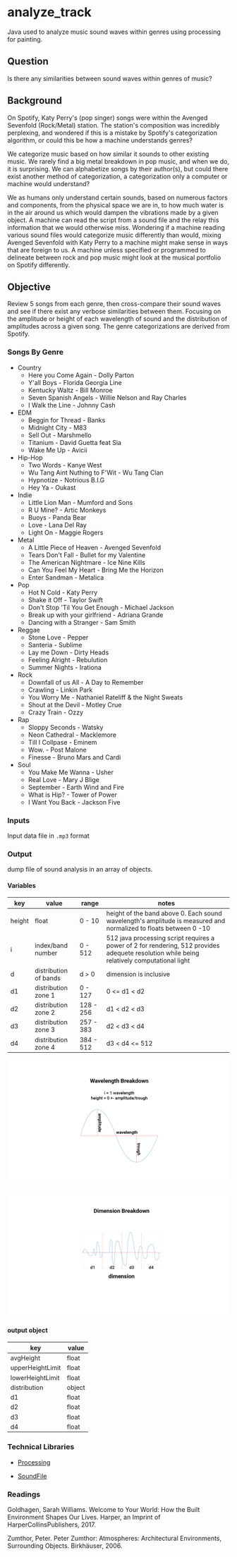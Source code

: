 # analyze_track

Java used to analyze music sound waves within genres using processing for painting.

## Question

Is there any similarities between sound waves within genres of music?

## Background

On Spotify, Katy Perry's (pop singer) songs were within the Avenged Sevenfold (Rock/Metal) station. The station's composition was incredibly perplexing, and wondered if this is a mistake by Spotify's categorization algorithm, or could this be how a machine understands genres?

We categorize music based on how similar it sounds to other existing music. We rarely find a big metal breakdown in pop music, and when we do, it is surprising. We can alphabetize songs by their author(s), but could there exist another method of categorization, a categorization only a computer or machine would understand?

We as humans only understand certain sounds, based on numerous factors and components, from the physical space we are in, to how much water is in the air around us which would dampen the vibrations made by a given object. A machine can read the script from a sound file and the relay this information that we would otherwise miss. Wondering if a machine reading various sound files would categorize music differently than would, mixing Avenged Sevenfold with Katy Perry to a machine might make sense in ways that are foreign to us. A machine unless specified or programmed to delineate between rock and pop music might look at the musical portfolio on Spotify differently.

## Objective

Review 5 songs from each genre, then cross-compare their sound waves and see if there exist any verbose similarities between them. Focusing on the amplitude or height of each wavelength of sound and the distribution of amplitudes across a given song. The genre categorizations are derived from Spotify.

### Songs By Genre

* Country
    * Here you Come Again - Dolly Parton
    * Y'all Boys - Florida Georgia Line
    * Kentucky Waltz - Bill Monroe
    * Seven Spanish Angels - Willie Nelson and Ray Charles
    * I Walk the Line - Johnny Cash
* EDM
    * Beggin for Thread - Banks
    * Midnight City - M83
    * Sell Out - Marshmello
    * Titanium - David Guetta feat Sia
    * Wake Me Up - Avicii
* Hip-Hop
    * Two Words - Kanye West
    * Wu Tang Aint Nuthing to F'Wit - Wu Tang Clan
    * Hypnotize - Notrious B.I.G
    * Hey Ya - Oukast
* Indie
    * Little Lion Man - Mumford and Sons
    * R U Mine? - Artic Monkeys
    * Buoys - Panda Bear
    * Love - Lana Del Ray
    * Light On - Maggie Rogers
* Metal
    * A Little Piece of Heaven - Avenged Sevenfold
    * Tears Don't Fall - Bullet for my Valentine
    * The American Nightmare - Ice Nine Kills
    * Can You Feel My Heart - Bring Me the Horizon
    * Enter Sandman - Metalica
* Pop
    * Hot N Cold - Katy Perry
    * Shake it Off - Taylor Swift
    * Don't Stop 'Til You Get Enough - Michael Jackson
    * Break up with your girlfriend - Adriana Grande
    * Dancing with a Stranger - Sam Smith 
* Reggae
    * Stone Love - Pepper
    * Santeria - Sublime
    * Lay me Down - Dirty Heads
    * Feeling Alright - Rebulution
    * Summer Nights - Irationa
* Rock
    * Downfall of us All - A Day to Remember
    * Crawling - Linkin Park
    * You Worry Me - Nathaniel Rateliff & the Night Sweats
    * Shout at the Devil - Motley Crue
    * Crazy Train - Ozzy
* Rap
    * Sloppy Seconds - Watsky
    * Neon Cathedral - Macklemore
    * Till I Collpase - Eminem
    * Wow. - Post Malone
    * Finesse - Bruno Mars and Cardi 
* Soul
    * You Make Me Wanna - Usher
    * Real Love - Mary J Blige
    * September - Earth Wind and Fire
    * What is Hip? - Tower of Power
    * I Want You Back - Jackson Five

### Inputs

Input data file in ```.mp3``` format

### Output

dump file of sound analysis in an array of objects.

#### Variables

| key | value | range | notes |
|------------------|--------|------| ------ |
| height | float | 0 - 10 | height of the band above 0. Each sound wavelength's amplitude is measured and normalized to floats between 0 -10 |
| i | index/band number | 0 - 512 | 512 java processing script requires a power of 2 for rendering, 512 provides adequete resolution while being relatively computational light |
| d | distribution of bands |  d > 0 | dimension is inclusive |
| d1 | distribution zone 1 | 0 - 127 | 0 <= d1 < d2 |
| d2 | distribution zone 2 | 128 - 256 | d1 < d2 < d3 |
| d3 | distribution zone 3 | 257 - 383 | d2 < d3 < d4 |
| d4 | distribution zone 4 | 384 - 512 | d3 < d4 <= 512 |

<!-- #### Wavelength -->

![wavelength-breakdown](/images/wavelength_breakdown.png)

<!-- ### Dimension -->

![dimension-breakdown](images/dimension_breakdown.png)

#### output object

| key | value |
|------------------|--------|
| avgHeight | float |
| upperHeightLimit | float |
| lowerHeightLimit | float |
| distribution | object |
| d1 | float |
| d2 | float |
| d3 | float |
| d4 | float |

### Technical Libraries

* [Processing](https://processing.org/)

* [SoundFile](https://processing.org/reference/libraries/sound/FFT.html)

### Readings

Goldhagen, Sarah Williams. Welcome to Your World: How the Built Environment Shapes Our Lives. Harper, an Imprint of HarperCollinsPublishers, 2017.

Zumthor, Peter. Peter Zumthor: Atmospheres: Architectural Environments, Surrounding Objects. Birkhäuser, 2006.
